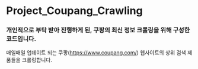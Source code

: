 # Project_Coupang_Crawling

### 개인적으로 부탁 받아 진행하게 된, 쿠팡의 최신 정보 크롤링을 위해 구성한 코드입니다.

매일매일 업데이트 되는 쿠팡(https://www.coupang.com/) 웹사이트의 상위 검색 제품들을 크롤링합니다.

